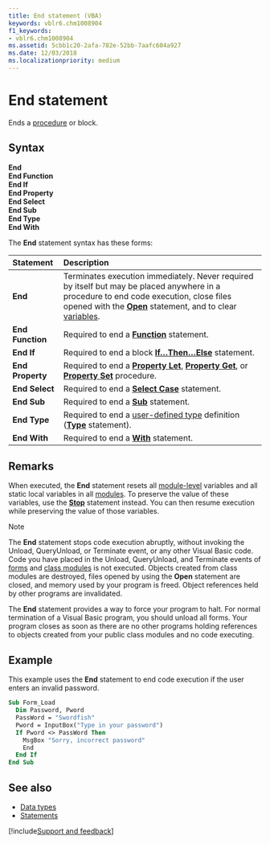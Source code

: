 ```yaml
---
title: End statement (VBA)
keywords: vblr6.chm1008904
f1_keywords:
- vblr6.chm1008904
ms.assetid: 5cbb1c20-2afa-782e-52bb-7aafc604a927
ms.date: 12/03/2018
ms.localizationpriority: medium
---
```



# End statement

Ends a [procedure](../../Glossary/vbe-glossary.md#procedure) or block.

## Syntax

**End** <br/>
**End Function** <br/>
**End If** <br/>
**End Property** <br/>
**End Select** <br/>
**End Sub** <br/>
**End Type** <br/>
**End With** 

The **End** statement syntax has these forms:

|Statement|Description|
|:-----|:-----|
|**End**|Terminates execution immediately. Never required by itself but may be placed anywhere in a procedure to end code execution, close files opened with the **[Open](open-statement.md)** statement, and to clear [variables](../../Glossary/vbe-glossary.md#variable).|
|**End Function**|Required to end a **[Function](function-statement.md)** statement.|
|**End If**|Required to end a block **[If…Then…Else](ifthenelse-statement.md)** statement.|
|**End Property**|Required to end a **[Property Let](property-let-statement.md)**, **[Property Get](property-get-statement.md)**, or **[Property Set](property-set-statement.md)** procedure.|
|**End Select**|Required to end a **[Select Case](select-case-statement.md)** statement.|
|**End Sub**|Required to end a **[Sub](sub-statement.md)** statement.|
|**End Type**|Required to end a [user-defined type](../../Glossary/vbe-glossary.md#user-defined-type) definition (**[Type](type-statement.md)** statement).|
|**End With**|Required to end a **[With](with-statement.md)** statement.|

## Remarks 

When executed, the **End** statement resets all [module-level](../../Glossary/vbe-glossary.md#module-level) variables and all static local variables in all [modules](../../Glossary/vbe-glossary.md#module). To preserve the value of these variables, use the **[Stop](stop-statement.md)** statement instead. You can then resume execution while preserving the value of those variables.

> [!NOTE] 
> The **End** statement stops code execution abruptly, without invoking the Unload, QueryUnload, or Terminate event, or any other Visual Basic code. Code you have placed in the Unload, QueryUnload, and Terminate events of [forms](../../Glossary/vbe-glossary.md#form) and [class modules](../../Glossary/vbe-glossary.md#class-module) is not executed. Objects created from class modules are destroyed, files opened by using the **Open** statement are closed, and memory used by your program is freed. Object references held by other programs are invalidated.

The **End** statement provides a way to force your program to halt. For normal termination of a Visual Basic program, you should unload all forms. Your program closes as soon as there are no other programs holding references to objects created from your public class modules and no code executing.

## Example

This example uses the **End** statement to end code execution if the user enters an invalid password.


```vb
Sub Form_Load 
  Dim Password, Pword 
  PassWord = "Swordfish" 
  Pword = InputBox("Type in your password") 
  If Pword <> PassWord Then 
    MsgBox "Sorry, incorrect password" 
    End
  End If
End Sub
```

## See also

- [Data types](data-type-summary.md)
- [Statements](../statements.md)

[!include[Support and feedback](~/includes/feedback-boilerplate.md)]
